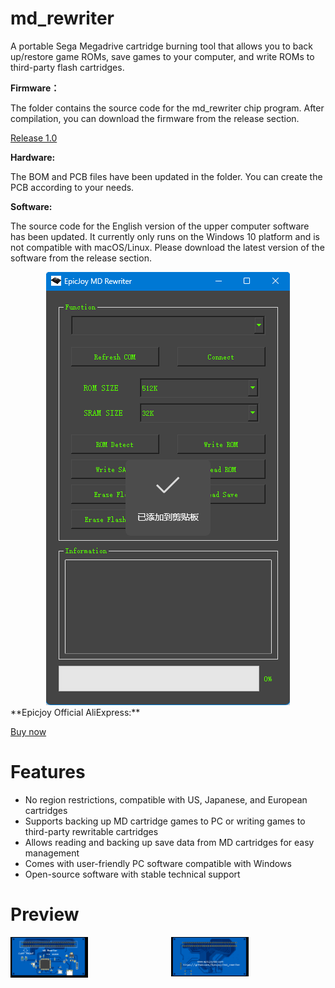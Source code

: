 # md_rewriter
A portable Sega Megadrive cartridge burning tool that allows you to back up/restore game ROMs, save games to your computer, and write ROMs to third-party flash cartridges.

**Firmware：**

The folder contains the source code for the md_rewriter chip program. After compilation, you can download the firmware from the release section.

[Release 1.0](https://github.com/Epicjoy/md_rewriter/releases/download/1.0/md-rewriter-firmware-1.0.hex)

**Hardware:**

The BOM and PCB files have been updated in the folder. You can create the PCB according to your needs.

**Software:**

The source code for the English version of the upper computer software has been updated. It currently only runs on the Windows 10 platform and is not compatible with macOS/Linux. Please download the latest version of the software from the release section.

<div style="display: flex; gap: 10px; flex-wrap: nowrap; justify-content: center;">
  <a href="#"><img style="width: auto; height: auto;" alt="1" src="https://github.com/Epicjoy/md_rewriter/blob/e9a7867387858533a65eab46d8310d473e044b57/Software/wechat_2025-10-10_115020_388.png" /></a>
</div>
**Epicjoy Official AliExpress:**

 [Buy now](https://www.aliexpress.us/item/3256809599500641.html?pdp_npi=4%40dis%21USD%21US%20%2428.79%21US%20%2412.59%21%21%21204.30%2189.34%21%402103244817599933506882056ef13b%2112000050402273301%21sh%21US%212937514916%21X&spm=a2g0o.store_pc_allItems_or_groupList.new_all_items_2007603309925.1005009785815393&gatewayAdapt=glo2usa)

# Features

- No region restrictions, compatible with US, Japanese, and European cartridges
- Supports backing up MD cartridge games to PC or writing games to third-party rewritable cartridges
- Allows reading and backing up save data from MD cartridges for easy management
- Comes with user-friendly PC software compatible with Windows
- Open-source software with stable technical support
# Preview
<div style="display: flex; gap: 10px; flex-wrap: nowrap; justify-content: center;">
  <a href="#"><img style="width: 50%; height: auto;" alt="1" src="https://github.com/Epicjoy/md_rewriter/blob/a27cef0e95aa3611a9220f6db7fe1dca28f6ff12/Hardware/wechat_2025-10-10_114559_384.png" /></a>
  <a href="#"><img style="width: 50%; height: auto;" alt="2" src="https://github.com/Epicjoy/md_rewriter/blob/a27cef0e95aa3611a9220f6db7fe1dca28f6ff12/Hardware/wechat_2025-10-10_114629_373.png" /></a>
</div>
